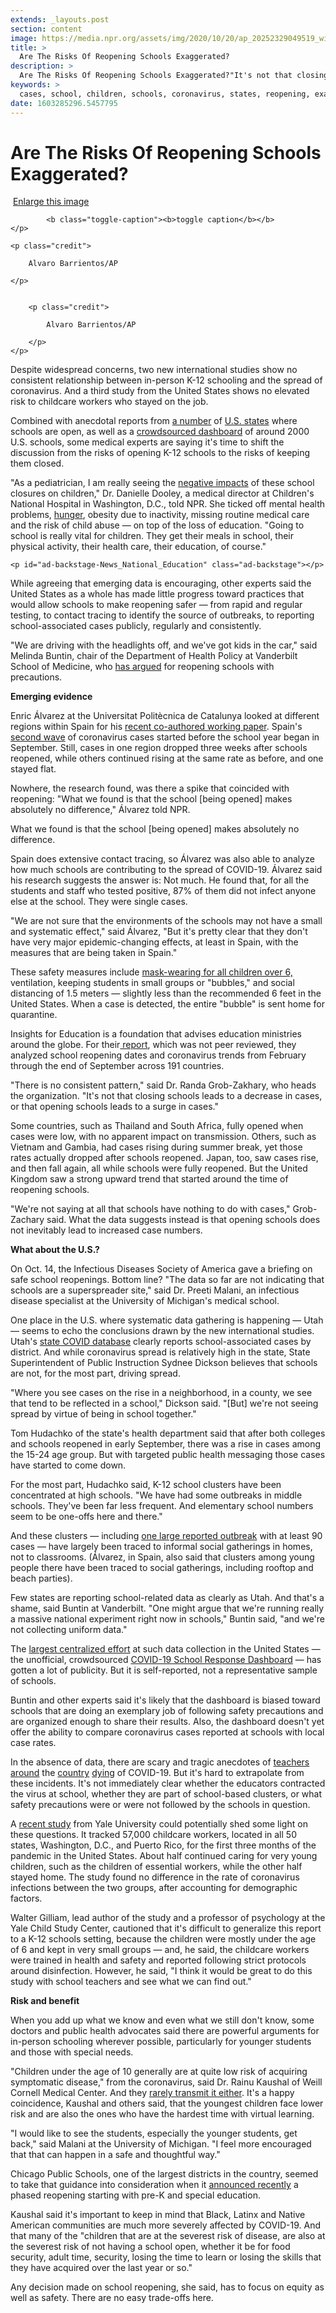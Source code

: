 ```yaml
--- 
extends: _layouts.post 
section: content 
image: https://media.npr.org/assets/img/2020/10/20/ap_20252329049519_wide-d8d356715372c2961617c3f3fe7f2668b17cfe2d.jpg?s=1400 
title: > 
  Are The Risks Of Reopening Schools Exaggerated? 
description: > 
  Are The Risks Of Reopening Schools Exaggerated?"It's not that closing schools leads to a decrease in cases, or that opening schools leads to a surge in cases."But the United Kingdom saw a strong upward trend that started around the time of reopening schools.Also, the dashboard doesn't yet offer the ability to compare coronavirus cases reported at schools with local case rates.Any decision made on school reopening, she said, has to focus on equity as well as safety. 
keywords: > 
  cases, school, children, schools, coronavirus, states, reopening, exaggerated, data, health, risks, álvarez 
date: 1603285296.5457795 
--- 
```

<div><p class="storytitle">
      <h1>Are The Risks Of Reopening Schools Exaggerated?</h1>
   
   
   
</p><img src="https://media.npr.org/assets/img/2020/10/20/ap_20252329049519_wide-d8d356715372c2961617c3f3fe7f2668b17cfe2d-s1100-c15.jpg" class="img lazyOnLoad" alt="">
        <a class="enlargelink" href="https://media.npr.org/assets/img/2020/10/20/ap_20252329049519_wide-d8d356715372c2961617c3f3fe7f2668b17cfe2d-s1200.jpg">Enlarge this image</a>
        <p class="caption-wrap">
         


            <b class="toggle-caption"><b>toggle caption</b></b>
    </p>

    <p class="credit">
        
        Alvaro Barrientos/AP
        
    </p>
<img alt="">
    <p class="image_data">
         
        <p class="credit">
            
            Alvaro Barrientos/AP
            
        </p>
    </p>
<p>Despite widespread concerns, two new international studies show no consistent relationship between in-person K-12 schooling and the spread of coronavirus. And a third study from the United States shows no elevated risk to childcare workers who stayed on the job.</p>   <p>Combined with anecdotal reports from <a href="https://www.stltoday.com/news/local/education/early-success-in-containing-virus-prompts-more-st-louis-area-schools-to-bring-students-back/article_f51a746a-4da2-5383-bb87-0fe995dfdf27.html">a number</a> of <a href="https://www.usatoday.com/story/news/investigations/2020/09/28/florida-schools-reopened-en-mass-feared-covid-surge-hasnt-followed/3557417001/">U.S. states</a> where schools are open, as well as a <a href="https://statsiq.co1.qualtrics.com/public-dashboard/v0/dashboard/5f62eaee4451ae001535c839#/dashboard/5f62eaee4451ae001535c839?pageId=Page_1ac6a6bc-92b6-423e-9f7a-259a18648318">crowdsourced dashboard</a> of around 2000 U.S. schools, some medical experts are saying it's time to shift the discussion from the risks of opening K-12 schools to the risks of keeping them closed.</p>   <p>"As a pediatrician, I am really seeing the <a href="https://jamanetwork.com/journals/jamapediatrics/fullarticle/2766115">negative impacts</a> of these school closures on children," Dr. Danielle Dooley, a medical director at Children's National Hospital in Washington, D.C., told NPR. She ticked off mental health problems, <a href="https://www.npr.org/2020/09/08/908442609/children-are-going-hungry-why-schools-are-struggling-to-feed-students">hunger</a>, obesity due to inactivity, missing routine medical care and the risk of child abuse &#8212; on top of the loss of education. "Going to school is really vital for children. They get their meals in school, their physical activity, their health care, their education, of course."</p>   
    

    <p id="ad-backstage-News_National_Education" class="ad-backstage"></p>

   <p>While agreeing that emerging data is encouraging, other experts said the United States as a whole has made little progress toward practices that would allow schools to make reopening safer &#8212; from rapid and regular testing, to contact tracing to identify the source of outbreaks, to reporting school-associated cases publicly, regularly and consistently.</p>   <p>"We are driving with the headlights off, and we've got kids in the car," said Melinda Buntin, chair of the Department of Health Policy at Vanderbilt School of Medicine, who <a href="https://jamanetwork.com/channels/health-forum/fullarticle/2769782">has argued</a> for reopening schools with precautions.</p>   <p><strong>Emerging evidence</strong></p>   <p>Enric &#193;lvarez at the Universitat Polit&#232;cnica de Catalunya looked at different regions within Spain for his <a href="https://biocomsc.upc.edu/en/shared/20201002_report_136.pdf">recent co-authored working paper</a>. Spain's <a href="https://www.nytimes.com/2020/08/31/world/europe/coronavirus-covid-spain-second-wave.html">second wave</a> of coronavirus cases started before the school year began in September. Still, cases in one region dropped three weeks after schools reopened, while others continued rising at the same rate as before, and one stayed flat.</p>   <p>Nowhere, the research found, was there a spike that coincided with reopening: "What we found is that the school [being opened] makes absolutely no difference," &#193;lvarez told NPR.</p>   <p>What we found is that the school [being opened] makes absolutely no difference.</p>

   <p>Spain does extensive contact tracing, so &#193;lvarez was also able to analyze how much schools are contributing to the spread of COVID-19. &#193;lvarez said his research suggests the answer is: Not much. He found that, for all the students and staff who tested positive, 87% of them did not infect anyone else at the school. They were single cases.</p>   <p>"We are not sure that the environments of the schools may not have a small and systematic effect," said &#193;lvarez, "But it's pretty clear that they don't have very major epidemic-changing effects, at least in Spain, with the measures that are being taken in Spain."</p>   <p>These safety measures include <a href="https://www.reuters.com/article/us-health-coronavirus-spain-schools/spain-to-make-children-over-six-wear-masks-at-school-idUSKBN25N27U">mask-wearing for all children over 6,</a> ventilation, keeping students in small groups or "bubbles," and social distancing of 1.5 meters &#8212; slightly less than the recommended 6 feet in the United States. When a case is detected, the entire "bubble" is sent home for quarantine.</p>   <p>Insights for Education is a foundation that advises education ministries around the globe. For their<a href="https://education.org/facts-and-insights#f09a6e46-8c5f-4d01-8297-d2a3f6c8f873"> report</a>, which was not peer reviewed, they analyzed school reopening dates and coronavirus trends from February through the end of September across 191 countries.</p>   <p>"There is no consistent pattern," said Dr. Randa Grob-Zakhary, who heads the organization. "It's not that closing schools leads to a decrease in cases, or that opening schools leads to a surge in cases."</p>   <p>Some countries, such as Thailand and South Africa, fully opened when cases were low, with no apparent impact on transmission. Others, such as Vietnam and Gambia, had cases rising during summer break, yet those rates actually dropped after schools reopened. Japan, too, saw cases rise, and then fall again, all while schools were fully reopened. But the United Kingdom saw a strong upward trend that started around the time of reopening schools.</p>   <p>"We're not saying at all that schools have nothing to do with cases," Grob-Zachary said. What the data suggests instead is that opening schools does not inevitably lead to increased case numbers.</p>   <p><strong>What about the U.S.? </strong></p>   <p>On Oct. 14, the Infectious Diseases Society of America gave a briefing on safe school reopenings. Bottom line? "The data so far are not indicating that schools are a superspreader site," said Dr. Preeti Malani, an infectious disease specialist at the University of Michigan's medical school.</p>   <p>One place in the U.S. where systematic data gathering is happening &#8212; Utah &#8212; seems to echo the conclusions drawn by the new international studies. Utah's <a href="https://coronavirus.utah.gov/case-counts/">state COVID database</a> clearly reports school-associated cases by district. And while coronavirus spread is relatively high in the state, State Superintendent of Public Instruction Sydnee Dickson believes that schools are not, for the most part, driving spread.</p>   <p>"Where you see cases on the rise in a neighborhood, in a county, we see that tend to be reflected in a school," Dickson said. "[But] we're not seeing spread by virtue of being in school together."</p>   <p>Tom Hudachko of the state's health department said that after both colleges and schools reopened in early September, there was a rise in cases among the 15-24 age group. But with targeted public health messaging those cases have started to come down.</p>   <p>For the most part, Hudachko said, K-12 school clusters have been concentrated at high schools. "We have had some outbreaks in middle schools. They've been far less frequent. And elementary school numbers seem to be one-offs here and there."</p>   <p>And these clusters &#8212; including <a href="https://www.nytimes.com/2020/10/18/us/coronavirus-schools-reopening-outbreak.html">one large reported outbreak</a> with at least 90 cases &#8212; have largely been traced to informal social gatherings in homes, not to classrooms. (&#193;lvarez, in Spain, also said that clusters among young people there have been traced to social gatherings, including rooftop and beach parties).</p>   <p>Few states are reporting school-related data as clearly as Utah. And that's a shame, said Buntin at Vanderbilt. "One might argue that we're running really a massive national experiment right now in schools," Buntin said, "and we're not collecting uniform data."</p>   <p>The <a href="https://www.npr.org/2020/09/23/915738935/new-dashboard-tracks-coronavirus-cases-in-schools-across-47-states">largest centralized effort</a> at such data collection in the United States &#8212; the unofficial, crowdsourced <a href="https://statsiq.co1.qualtrics.com/public-dashboard/v0/dashboard/5f62eaee4451ae001535c839#/dashboard/5f62eaee4451ae001535c839?pageId=Page_1ac6a6bc-92b6-423e-9f7a-259a18648318">COVID-19 School Response Dashboard</a> &#8212; has gotten a lot of publicity. But it is self-reported, not a representative sample of schools.</p>   <p>Buntin and other experts said it's likely that the dashboard is biased toward schools that are doing an exemplary job of following safety precautions and are organized enough to share their results. Also, the dashboard doesn't yet offer the ability to compare coronavirus cases reported at schools with local case rates.</p>   <p>In the absence of data, there are scary and tragic anecdotes of <a href="https://www.ky3.com/2020/10/02/arkansas-elementary-school-teacher-dies-from-covid-19/">teachers</a> <a href="https://www.beaumontenterprise.com/news/article/Evadale-Elementary-teacher-dies-of-coronavirus-15612718.php">around</a> the <a href="https://www.lansingstatejournal.com/story/news/local/2020/10/01/we-need-take-seriously-health-official-says-after-teacher-dies-covid-19/5887514002/">country</a> <a href="https://www.thesnaponline.com/2020/10/04/norwood-teacher-dies-after-contracting-covid-19/">dying</a> of COVID-19. But it's hard to extrapolate from these incidents. It's not immediately clear whether the educators contracted the virus at school, whether they are part of school-based clusters, or what safety precautions were or were not followed by the schools in question.</p>   <p>A <a href="https://news.yale.edu/2020/10/16/child-care-not-associated-spread-covid-19-yale-study-finds">recent study</a> from Yale University could potentially shed some light on these questions. It tracked 57,000 childcare workers, located in all 50 states, Washington, D.C., and Puerto Rico, for the first three months of the pandemic in the United States. About half continued caring for very young children, such as the children of essential workers, while the other half stayed home. The study found no difference in the rate of coronavirus infections between the two groups, after accounting for demographic factors.</p>   <p>Walter Gilliam, lead author of the study and a professor of psychology at the Yale Child Study Center, cautioned that it's difficult to generalize this report to a K-12 schools setting, because the children were mostly under the age of 6 and kept in very small groups &#8212; and, he said, the childcare workers were trained in health and safety and reported following strict protocols around disinfection. However, he said, "I think it would be great to do this study with school teachers and see what we can find out."</p>   <p><strong>Risk and benefit</strong></p>   <p>When you add up what we know and even what we still don't know, some doctors and public health advocates said there are powerful arguments for in-person schooling wherever possible, particularly for younger students and those with special needs.</p>   <p>"Children under the age of 10 generally are at quite low risk of acquiring symptomatic disease," from the coronavirus, said Dr. Rainu Kaushal of Weill Cornell Medical Center. And they <a href="https://jamanetwork.com/channels/health-forum/fullarticle/2767982">rarely transmit it either</a>. It's a happy coincidence, Kaushal and others said, that the youngest children face lower risk and are also the ones who have the hardest time with virtual learning.</p>   <p>"I would like to see the students, especially the younger students, get back," said Malani at the University of Michigan. "I feel more encouraged that that can happen in a safe and thoughtful way."</p>   <p>Chicago Public Schools, one of the largest districts in the country, seemed to take that guidance into consideration when it <a href="https://chicago.suntimes.com/education/2020/10/16/21519167/cps-reopening-public-schools-remote-learning-ctu-union">announced recently</a> a phased reopening starting with pre-K and special education.</p>   <p>Kaushal said it's important to keep in mind that Black, Latinx and Native American communities are much more severely affected by COVID-19. And that many of the "children that are at the severest risk of disease, are also at the severest risk of not having a school open, whether it be for food security, adult time, security, losing the time to learn or losing the skills that they have acquired over the last year or so."</p>   <p>Any decision made on school reopening, she said, has to focus on equity as well as safety. There are no easy trade-offs here.</p>
</div>